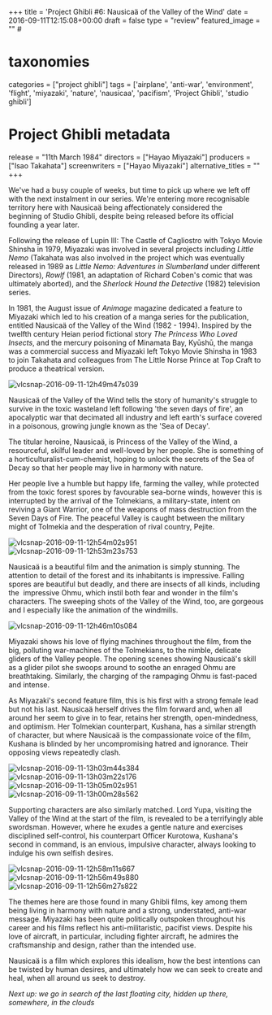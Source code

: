+++
title = 'Project Ghibli #6: Nausicaä of the Valley of the Wind'
date = 2016-09-11T12:15:08+00:00
draft = false
type = "review"
featured_image = "" #

# taxonomies
categories = ["project ghibli"]
tags = ['airplane', 'anti-war', 'environment', 'flight', 'miyazaki', 'nature', 'nausicaa', 'pacifism', 'Project Ghibli', 'studio ghibli']

# Project Ghibli metadata
release = "11th March 1984"
directors = ["Hayao Miyazaki"]
producers = ["Isao Takahata"]
screenwriters = ["Hayao Miyazaki"]
alternative_titles = ""
+++

We've had a busy couple of weeks, but time to pick up where we left off with the next instalment in our series. We're entering more recognisable territory here with Nausicaä being affectionately considered the beginning of Studio Ghibli, despite being released before its official founding a year later.

Following the release of Lupin III: The Castle of Cagliostro with Tokyo Movie Shinsha in 1979, Miyazaki was involved in several projects including _Little Nemo_ (Takahata was also involved in the project which was eventually released in 1989 as _Little Nemo: Adventures in Slumberland_ under different Directors), _Rowlf_ (1981, an adaptation of Richard Coben's comic that was ultimately aborted), and the _Sherlock Hound the Detective_ (1982) television series.

In 1981, the August issue of _Animage_ magazine dedicated a feature to Miyazaki which led to his creation of a manga series for the publication, entitled Nausicaä of the Valley of the Wind (1982 - 1994). Inspired by the twelfth century Heian period fictional story _The Princess Who Loved Insects_, and the mercury poisoning of Minamata Bay, Kyūshū, the manga was a commercial success and Miyazaki left Tokyo Movie Shinsha in 1983 to join Takahata and colleagues from The Little Norse Prince at Top Craft to produce a theatrical version.

![vlcsnap-2016-09-11-12h49m47s039](https://straydogstrut7.files.wordpress.com/2016/09/vlcsnap-2016-09-11-12h49m47s039.png)

Nausicaä of the Valley of the Wind tells the story of humanity's struggle to survive in the toxic wasteland left following 'the seven days of fire', an apocalyptic war that decimated all industry and left earth's surface covered in a poisonous, growing jungle known as the 'Sea of Decay'.

The titular heroine, Nausicaä, is Princess of the Valley of the Wind, a resourceful, skilful leader and well-loved by her people. She is something of a horticulturalist-cum-chemist, hoping to unlock the secrets of the Sea of Decay so that her people may live in harmony with nature.

Her people live a humble but happy life, farming the valley, while protected from the toxic forest spores by favourable sea-borne winds, however this is interrupted by the arrival of the Tolmekians, a military-state, intent on reviving a Giant Warrior, one of the weapons of mass destruction from the Seven Days of Fire. The peaceful Valley is caught between the military might of Tolmekia and the desperation of rival country, Pejite.

![vlcsnap-2016-09-11-12h54m02s951](https://straydogstrut7.files.wordpress.com/2016/09/vlcsnap-2016-09-11-12h54m02s951.png)
![vlcsnap-2016-09-11-12h53m23s753](https://straydogstrut7.files.wordpress.com/2016/09/vlcsnap-2016-09-11-12h53m23s753.png)

Nausicaä is a beautiful film and the animation is simply stunning. The attention to detail of the forest and its inhabitants is impressive. Falling spores are beautiful but deadly, and there are insects of all kinds, including the  impressive Ohmu, which instil both fear and wonder in the film's characters. The sweeping shots of the Valley of the Wind, too, are gorgeous and I especially like the animation of the windmills.

![vlcsnap-2016-09-11-12h46m10s084](https://straydogstrut7.files.wordpress.com/2016/09/vlcsnap-2016-09-11-12h46m10s084.png)

Miyazaki shows his love of flying machines throughout the film, from the big, polluting war-machines of the Tolmekians, to the nimble, delicate gliders of the Valley people. The opening scenes showing Nausicaä's skill as a glider pilot she swoops around to soothe an enraged Ohmu are breathtaking. Similarly, the charging of the rampaging Ohmu is fast-paced and intense.

As Miyazaki's second feature film, this is his first with a strong female lead but not his last. Nausicaä herself drives the film forward and, when all around her seem to give in to fear, retains her strength, open-mindedness, and optimism. Her Tolmekian counterpart, Kushana, has a similar strength of character, but where Nausicaä is the compassionate voice of the film, Kushana is blinded by her uncompromising hatred and ignorance. Their opposing views repeatedly clash.

![vlcsnap-2016-09-11-13h03m44s384](https://straydogstrut7.files.wordpress.com/2016/09/vlcsnap-2016-09-11-13h03m44s384.png)
![vlcsnap-2016-09-11-13h03m22s176](https://straydogstrut7.files.wordpress.com/2016/09/vlcsnap-2016-09-11-13h03m22s176.png)
![vlcsnap-2016-09-11-13h05m02s951](https://straydogstrut7.files.wordpress.com/2016/09/vlcsnap-2016-09-11-13h05m02s951.png)
![vlcsnap-2016-09-11-13h00m28s562](https://straydogstrut7.files.wordpress.com/2016/09/vlcsnap-2016-09-11-13h00m28s562.png)

Supporting characters are also similarly matched. Lord Yupa, visiting the Valley of the Wind at the start of the film, is revealed to be a terrifyingly able swordsman. However, where he exudes a gentle nature and exercises disciplined self-control, his counterpart Officer Kurotowa, Kushana's second in command, is an envious, impulsive character, always looking to indulge his own selfish desires.

![vlcsnap-2016-09-11-12h58m11s667](https://straydogstrut7.files.wordpress.com/2016/09/vlcsnap-2016-09-11-12h58m11s667.png)
![vlcsnap-2016-09-11-12h56m49s880](https://straydogstrut7.files.wordpress.com/2016/09/vlcsnap-2016-09-11-12h56m49s880.png)
![vlcsnap-2016-09-11-12h56m27s822](https://straydogstrut7.files.wordpress.com/2016/09/vlcsnap-2016-09-11-12h56m27s822.png)

The themes here are those found in many Ghibli films, key among them being living in harmony with nature and a strong, understated, anti-war message. Miyazaki has been quite politically outspoken throughout his career and his films reflect his anti-militaristic, pacifist views. Despite his love of aircraft, in particular, including fighter aircraft, he admires the craftsmanship and design, rather than the intended use. 

Nausicaä is a film which explores this idealism, how the best intentions can be twisted by human desires, and ultimately how we can seek to create and heal, when all around us seek to destroy.

_Next up: we go in search of the last floating city, hidden up there, somewhere, in the clouds_